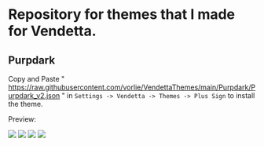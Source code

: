 # Repository for themes that I made for Vendetta.

## Purpdark
Copy and Paste " https://raw.githubusercontent.com/vorlie/VendettaThemes/main/Purpdark/Purpdark_v2.json " in `Settings -> Vendetta -> Themes -> Plus Sign` to install the theme.

Preview:

![](https://raw.githubusercontent.com/vorlie/VendettaThemes/main/Purpdark/Screenshots/Screenshot_2023-04-11-23-55-30-598_dev.beefers.vendetta.jpg)
![](https://raw.githubusercontent.com/vorlie/VendettaThemes/main/Purpdark/Screenshots/Screenshot_2023-04-11-23-55-42-292_dev.beefers.vendetta.jpg)
![](https://raw.githubusercontent.com/vorlie/VendettaThemes/main/Purpdark/Screenshots/Screenshot_2023-04-11-23-55-48-975_dev.beefers.vendetta.jpg)
![](https://raw.githubusercontent.com/vorlie/VendettaThemes/main/Purpdark/Screenshots/Screenshot_2023-04-12-00-00-36-436_dev.beefers.vendetta.jpg)